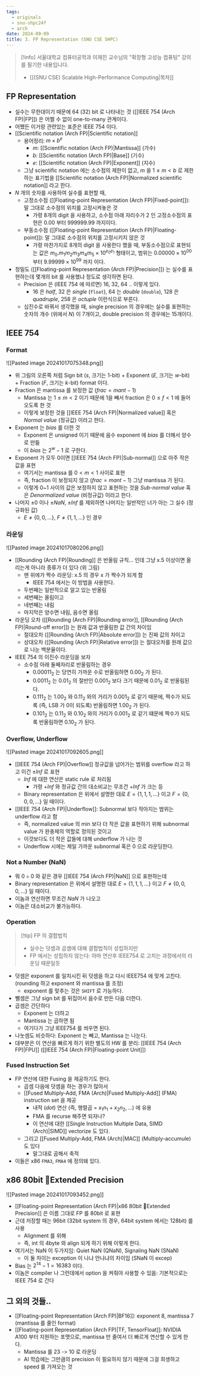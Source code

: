 ```yaml
---
tags:
  - originals
  - snu-shpc24f
  - arch
date: 2024-09-09
title: 3. FP Representation (SNU CSE SHPC)
---
```

> [!info] 서울대학교 컴퓨터공학과 이재진 교수님의 "확장형 고성능 컴퓨팅" 강의를 필기한 내용입니다.
> - [[(SNU CSE) Scalable High-Performance Computing|목차]]

## FP Representation

- 실수는 무한대이기 때문에 64 (32) bit 로 나타내는 것 ([[IEEE 754 (Arch FP)|FP]]) 은 어쩔 수 없이 one-to-many 관계이다.
- 어쨌든 이거랑 관련있는 표준은 IEEE 754 이다.
- [[Scientific notation (Arch FP)|Scientific notation]]
	- 용어정리: $m \times b^{e}$
		- $m$: [[Scientific notation (Arch FP)|Mantissa]] (가수)
		- $b$: [[Scientific notation (Arch FP)|Base]] (기수)
		- $e$: [[Scientific notation (Arch FP)|Exponent]] (지수)
	- 그냥 scientific notation 에는 소수점의 제한이 없고, $m$ 을 $1 \leq m < b$ 로 제한하는 표기법을 [[Scientific notation (Arch FP)|Normalized scientific notation]] 라고 한다.
- $N$ 개의 숫자를 사용하여 실수를 표현할 때,
	- 고정소수점 ([[Floating-point Representation (Arch FP)|Fixed-point]]): 말 그대로 소수점의 위치를 고정시켜놓은 것
		- 가령 8개의 digit 을 사용하고, 소수점 아래 자리수가 2 인 고정소수점의 표현은 $0.00$ 부터 $999999.99$ 까지이다.
	- 부동소수점 ([[Floating-point Representation (Arch FP)|Floating-point]]): 말 그대로 소수점의 위치를 고정시키지 않은 것
		- 가령 마찬가지로 8개의 digit 을 사용한다 했을 때, 부동소수점으로 표현되는 값은 $m_{0}.m_{1}m_{2}m_{3}m_{4}m_{5} \times 10^{e_{0}e_{1}}$ 형태이고, 범위는 $0.00000 \times 10^{00}$ 부터 $9.99999 \times 10^{99}$ 까지 이다.
- 정밀도 ([[Floating-point Representation (Arch FP)|Precision]]) 는 실수를 표현하는데 몇개의 bit 를 사용했냐 정도로 생각하면 된다.
	- Precision 은 (IEEE 754 에 따르면) 16, 32, 64 .. 이렇게 있다.
		- 16 은 *half*, 32 은 *single* (`float`), 64 는 *double* (`double`), 128 은 *quadruple*, 258 은 *octuple* 이런식으로 부른다.
	- 십진수로 바꿔서 생각했을 때, single precision 의 경우에는 실수를 표현하는 숫자의 개수 (위에서 $N$) 이 7개이고, double precision 의 경우에는 15개이다.

## IEEE 754

### Format

![[Pasted image 20241017075348.png]]

- 위 그림의 오른쪽 처럼 Sign bit ($s$, 크기는 1-bit) + Exponent ($E$, 크기는 $w$-bit) + Fraction ($F$, 크기는 $k$-bit) format 이다.
- Fraction 은 mantissa 를 보정한 값 ($frac = mant - 1$)
	- Mantissa 는 $1 \leq m < 2$ 이기 때문에 1을 빼서 fraction 은 $0 \leq f < 1$ 에 들어오도록 한 것
	- 이렇게 보정한 것을 [[IEEE 754 (Arch FP)|Normalized value]] 혹은 *Normal value* (정규값) 이라고 한다.
- Exponent 는 $bias$ 를 더한 것
	- Exponent 은 unsigned 이기 때문에 음수 exponent 에 $bias$ 를 더해서 양수로 만듦
	- 이 $bias$ 는 $2^{w} - 1$ 로 구한다.
- Exponent 가 모두 0이면 [[IEEE 754 (Arch FP)|Sub-normal]] 으로 아주 작은 값을 표현
	- 여기서는 mantissa 를 $0 < m < 1$ 사이로 표현
	- 즉, fraction 이 보정되지 않고 ($frac = mant - 1$) 그냥 mantissa 가 된다.
	- 이렇게 0~1 사이의 값은 보정하지 않고 표현하는 것을 *Sub-normal value* 혹은 *Denormalized value* (비정규값) 이라고 한다.
- 나머지 $\pm 0$ 이나 $\pm NaN$, $\pm Inf$ 를 제외하면 나머지는 일반적인 너가 아는 그 실수 (정규화된 값)
	- $E \neq \{0, 0, ...\}$, $F \neq \{1, 1, ...\}$ 인 경우

### 라운딩

![[Pasted image 20241017080206.png]]

- [[Rounding (Arch FP)|Rounding]] 은 반올림 규칙... 인데 그냥 x.5 이상이면 올리는게 아니라 종류가 더 있다 (위 그림)
	- 맨 위에가 짝수 라운딩: x.5 의 경우 x 가 짝수가 되게 함
		- IEEE 754 에서는 이 방법을 사용한다.
	- 두번째는 일반적으로 알고 있는 반올림
	- 세번째는 올림이고
	- 네번째는 내림
	- 마지막은 양수면 내림, 음수면 올림
- 라운딩 오차 ([[Rounding (Arch FP)|Rounding error]], [[Rounding (Arch FP)|Round-off error]]) 는 원래 값과 반올림한 값 간의 차이임
	- 절대오차 ([[Rounding (Arch FP)|Absolute error]]) 는 진짜 값의 차이고
	- 상대오차 ([[Rounding (Arch FP)|Relative error]]) 는 절대오차를 원래 값으로 나눈 백분율이다.
- IEEE 754 의 이진수 라운딩을 보자
	- 소수점 아래 둘째자리로 반올림하는 경우
		- $0.00011_{2}$ 는 당연히 가까운 수로 반올림하면 $0.00_{2}$ 가 된다.
		- $0.0011_{2}$ 는 $0.01_{2}$ 의 절반인 $0.001_{2}$ 보다 크기 때문에 $0.01_{2}$ 로 반올림된다.
		- $0.111_{2}$ 는 $1.00_{2}$ 와 $0.11_{2}$ 와의 거리가 $0.001_{2}$ 로 같기 때문에, 짝수가 되도록 (즉, LSB 가 0이 되도록) 반올림하면 $1.00_{2}$ 가 된다.
		- $0.101_{2}$ 는 $0.11_{2}$ 와 $0.10_{2}$ 와의 거리가 $0.001_{2}$ 로 같기 떄문에 짝수가 되도록 반올림하면 $0.10_{2}$ 가 된다.

### Overflow, Underflow

![[Pasted image 20241017092605.png]]

- [[IEEE 754 (Arch FP)|Overflow]] 정규값을 넘어가는 범위를 overflow 라고 하고 이건 $\pm Inf$ 로 표현
	- $Inf$ 에 대한 연산은 static rule 로 처리됨
		- 가령 $+Inf$ 와 정규값 간의 대소비교는 무조건 $+Inf$ 가 크는 등
	- Binary representation 은 위에서 설명한 대로 $E=\{1,1,1,...\}$ 이고 $F=\{0,0,0,...\}$ 일 때이다.
- [[IEEE 754 (Arch FP)|Underflow]]: Subnormal 보다 작아지는 범위는 underflow 라고 함
	- 즉, normalized value 의 min 보다 더 작은 값을 표현하기 위해 subnormal value 가 완충제의 역할로 정의된 것이고
	- 이것보다도 더 작은 값들에 대해 underflow 가 나는 것
	- Underflow 시에는 제일 가까운 subnormal 혹은 0 으로 라운딩한다.

### Not a Number (NaN)

- 뭐 $0 \div 0$ 와 같은 경우 [[IEEE 754 (Arch FP)|NaN]] 으로 표현하는데
- Binary representation 은 위에서 설명한 대로 $E=\{1,1,1,...\}$ 이고 $F \neq \{0,0,0,...\}$ 일 때이다.
- 이놈과 연산하면 무조건 $NaN$ 가 나오고
- 이놈은 대소비교가 불가능하다.

### Operation

> [!tip] FP 의 결합법칙
> - 실수는 덧셈과 곱셈에 대해 결합법칙이 성립하지만
> - FP 에서는 성립하지 않는다: 아마 연산후 IEEE754 로 고치는 과정에서의 라운딩 때문일듯

- 덧셈은 exponent 를 일치시킨 뒤 덧셈을 하고 다시 IEEE754 에 맞게 고친다. (rounding 하고 exponent 와 mantissa 를 조정)
	- exponent 를 맞추는 것은 `SHIFT` 로 가능하다.
- 뺄셈은 그냥 sign bit 를 뒤집어서 음수로 만든 다음 더한다.
- 곱셈은 간단하다
	- Exponent 는 더하고
	- Mantissa 는 곱하면 됨
	- 여기다가 그냥 IEEE754 를 씌우면 된다.
- 나눗셈도 비슷하다: Exponent 는 빼고, Mantissa 는 나눈다.
- 대부분은 이 연산을 빠르게 하기 위한 별도의 HW 를 분리: [[IEEE 754 (Arch FP)|FPU]] ([[IEEE 754 (Arch FP)|Floating-point Unit]])

### Fused Instruction Set

- FP 연산에 대한 Fusing 을 제공하기도 한다.
	- 곱셈 다음에 덧셈을 하는 경우가 많아서
	- [[Fused Multiply-Add, FMA (Arch)|Fused Multiply-Add]] (FMA) instruction set 을 제공
		- 내적 (_dot_) 연산 (즉, 행렬곱 = $x_{1}n_{1} + x_{2}n_{2}, ...$) 에 유용
		- FMA 를 recurse 해주면 되자나?
		- 이 연산에 대한 [[Single Instruction Multiple Data, SIMD (Arch)|SIMD]] vectorize 도 있다.
	- 그리고 [[Fused Multiply-Add, FMA (Arch)|MAC]] (Multiply-accumule) 도 있다
		- 말그대로 곱해서 축적
- 이들은 x86 `FMA3`, `FMA4` 에 정의돼 있다.

## x86 80bit Extended Precision

![[Pasted image 20241017093452.png]]

- [[Floating-point Representation (Arch FP)|x86 80bit Extended Precision]] 은 이름 그대로 FP 를 80bit 로 표현
- 근데 저장할 때는 96bit (32bit system 의 경우, 64bit system 에서는 128bit) 를 사용
	- Alignment 를 위해
	- 즉, int 의 4byte 와 align 되게 하기 위해 이렇게 한다.
- 여기서는 NaN 이 두가지임: Quiet NaN (QNaN), Signaling NaN (SNaN)
	- 이 둘 차이는 exception 이 나냐 안나냐의 차이임 (SNaN 이 excep)
- Bias 는 $2^{14}-1=16383$ 이다.
- 이놈은 compiler 나 그런데에서 option 을 켜줘야 사용할 수 있음: 기본적으로는 IEEE 754 로 간다

## 그 외의 것들..

- [[Floating-point Representation (Arch FP)|BF16]]: exponent 8, mantissa 7 (mantissa 를 줄인 format)
- [[Floating-point Representation (Arch FP)|TF, TensorFloat]]: NVIDIA A100 부터 지원하는 포맷으로, mantissa 만 줄여서 더 빠르게 연산할 수 있게 한다.
	- Mantissa 를 23 -> 10 로 라운딩
	- AI 학습에는 그만큼의 precision 이 필요하지 않기 때문에 그걸 희생하고 speed 를 가져오는 것